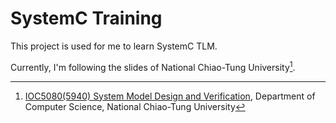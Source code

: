 # SystemC Training

This project is used for me to learn SystemC TLM.

Currently, I'm following the slides of National Chiao-Tung University[^1].

[^1]: [IOC5080(5940) System Model Design and Verification](http://mapl.nctu.edu.tw/course/ESL/index.php), Department of Computer Science, National Chiao-Tung University